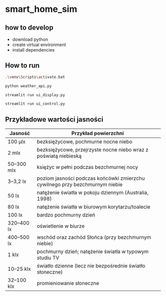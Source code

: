 # smart_home_sim
## how to develop
- download python
- create virtual environment
- install dependencies 
## How to run
```bash
.\venv\Scripts\activate.bat
```
```bash
python weather_api.py
```
```bash
streamlit run ui_display.py
```
```bash
streamlit run ui_control.py
```


## Przykładowe wartości jasności
| Jasność      | Przykład powierzchni                                                                  |
|--------------|---------------------------------------------------------------------------------------|
| 100 µlx      | bezksiężycowe, pochmurne nocne niebo                                                  |
| 2 mlx        | bezksiężycowe, przejrzyste nocne niebo wraz z poświatą niebieską                      |
| 50–300 mlx   | księżyc w pełni podczas bezchmurnej nocy                                              |
| 3–3,2 lx     | poziom jasności podczas końcówki zmierzchu cywilnego przy bezchmurnym niebie          |
| 50 lx        | natężenie światła w pokoju dziennym (Australia, 1998)                                 |
| 80 lx        | natężenie światła w biurowym korytarzu/toalecie                                       |
| 100 lx       | bardzo pochmurny dzień                                                                |
| 320–400 lx   | oświetlenie w biurze                                                                  |
| 400–500 lx   | wschód oraz zachód Słońca (przy bezchmurnym niebie)                                   |
| 1 klx        | pochmurny dzień; natężenie światła w typowym studiu TV                                |
| 10–25 klx    | światło dzienne (lecz nie bezpośrednie światło słoneczne)                             |
| 32–100 klx   | promieniowanie słoneczne                                                              |
